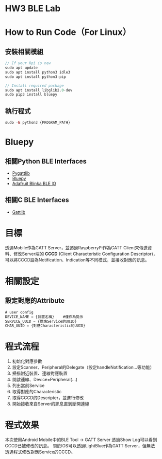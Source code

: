 HW3 BLE Lab
===

# How to Run Code（For Linux）

## 安裝相關模組
```javascript
// If your Rpi is new
sudo apt update
sudo apt install python3 idle3
sudo apt install python3-pip

// Install required package
sudo apt install libglib2.0-dev
sudo pip3 install bluepy
```

## 執行程式
```javascript
sudo -E python3 {PROGRAM_PATH}
```

# Bluepy

## 相關Python BLE Interfaces
* [Pygattlib](https://github.com/oscaracena/pygattlib)
* [Bluepy](https://github.com/IanHarvey/bluepy)
* [Adafruit Blinka BLE IO](https://github.com/adafruit/Adafruit_Blinka_bleio)

## 相關C BLE Interfaces
* [Gattlib](https://github.com/labapart/gattlib)


# 目標
透過Mobile作為GATT Server，並透過RaspberryPi作為GATT Client來傳送資料、修改Server端的 **CCCD** (Client Characteristic Configuration Descriptor)，可以將CCCD設為Notification、Indication等不同模式，並接收對應的訊息。

# 相關設定

## 設定對應的Attribute

```javascript
# user config
DEVICE_NAME = {裝置名稱}    #僅作為提示
SERVICE_UUID = {對應Service的UUID}
CHAR_UUID = {對應Characteristic的UUID}
```

# 程式流程

1. 初始化對應參數
2. 設定Scanner、Peripheral的Delegate（設定handleNotification...等功能）
3. 掃描附近裝置、連線對應裝置
4. 開啟連線、Device=Peripheral(...)
5. 列出當前Service
6. 取得對應的Characteristic
7. 取得CCCD的Descripter，並進行修改
8. 開始接收來自Server的訊息直到斷開連線

# 程式效果
本次使用Android Mobile中的BLE Tool -> GATT Server
透過Show Log可以看到CCCD已被修改的訊息。
關於IOS可以透過LightBlue作為GATT Server，但無法透過程式修改對應Service的CCCD。